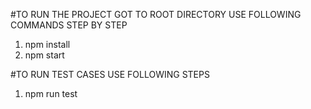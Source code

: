 #TO RUN THE PROJECT GOT TO ROOT DIRECTORY USE FOLLOWING COMMANDS STEP BY STEP

1. npm install
2. npm start

#TO RUN TEST CASES USE FOLLOWING STEPS

1. npm run test